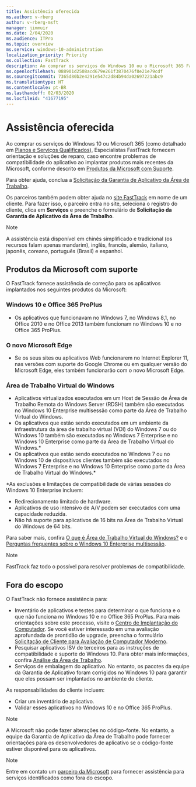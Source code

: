 ```yaml
---
title: Assistência oferecida
ms.author: v-rberg
author: v-rberg-msft
manager: jimmuir
ms.date: 2/04/2020
ms.audience: ITPro
ms.topic: overview
ms.service: windows-10-administration
localization_priority: Priority
ms.collection: FastTrack
description: Ao comprar os serviços do Windows 10 ou o Microsoft 365 FastTrack especialistas oferecem comunicação e orientação de reparação para implantar para Windows 10 e no Office 365 ProPlus e a se manter atualizado sem custo adicional (com uma assinatura qualificada).
ms.openlocfilehash: 088901d2508acd679e261f3870476f8e21e79cdf
ms.sourcegitcommit: 7365d80b2e4291e547c2d84b94da02697221abc9
ms.translationtype: HT
ms.contentlocale: pt-BR
ms.lasthandoff: 02/03/2020
ms.locfileid: "41677195"
---
```

# <a name="assistance-offered"></a>Assistência oferecida  

Ao comprar os serviços do Windows 10 ou Microsoft 365 (como detalhado em [Planos e Serviços Qualificados](M365-eligible-services-and-plans.md)), Especialistas FastTrack fornecem orientação e soluções de reparo, caso encontre problemas de compatibilidade do aplicativo ao implantar produtos mais recentes da Microsoft, conforme descrito em [Produtos da Microsoft com Suporte](#supported-microsoft-products).

Para obter ajuda, conclua a [Solicitação da Garantia de Aplicativo da Área de Trabalho](https://go.microsoft.com/fwlink/?linkid=2022721).

Os parceiros também podem obter ajuda no [site FastTrack](https://go.microsoft.com/fwlink/?linkid=780698) em nome de um cliente. Para fazer isso, o parceiro entra no site, seleciona o registro do cliente, clica em **Serviços** e preenche o formulário de **Solicitação da Garantia de Aplicativo da Área de Trabalho**.

> [!NOTE]
> A assistência está disponível em chinês simplificado e tradicional (os recursos falam apenas mandarim), inglês, francês, alemão, italiano, japonês, coreano, português (Brasil) e espanhol. 

## <a name="supported-microsoft-products"></a>Produtos da Microsoft com suporte

O FastTrack fornece assistência de correção para os aplicativos implantados nos seguintes produtos da Microsoft:

### <a name="windows-10-and-office-365-proplus"></a>Windows 10 e Office 365 ProPlus

- Os aplicativos que funcionavam no Windows 7, no Windows 8,1, no Office 2010 e no Office 2013 também funcionam no Windows 10 e no Office 365 ProPlus.

### <a name="the-new-microsoft-edge"></a>O novo Microsoft Edge

- Se os seus sites ou aplicativos Web funcionarem no Internet Explorer 11, nas versões com suporte do Google Chrome ou em qualquer versão do Microsoft Edge, eles também funcionarão com o novo Microsoft Edge.

### <a name="windows-virtual-desktop"></a>Área de Trabalho Virtual do Windows

- Aplicativos virtualizados executados em um Host de Sessão de Área de Trabalho Remota do Windows Server (RDSH) também são executados no Windows 10 Enterprise multisessão como parte da Área de Trabalho Virtual do Windows.
- Os aplicativos que estão sendo executados em um ambiente da infraestrutura da área de trabalho virtual (VDI) do Windows 7 ou do Windows 10 também são executados no Windows 7 Enterprise e no Windows 10 Enterprise como parte da Área de Trabalho Virtual do Windows.*
- Os aplicativos que estão sendo executados no Windows 7 ou no Windows 10 de dispositivos clientes também são executados no Windows 7 Enterprise e no Windows 10 Enterprise como parte da Área de Trabalho Virtual do Windows.\*

\*As exclusões e limitações de compatibilidade de várias sessões do Windows 10 Enterprise incluem:
- Redirecionamento limitado de hardware.
- Aplicativos de uso intensivo de A/V podem ser executados com uma capacidade reduzida.
- Não há suporte para aplicativos de 16 bits na Área de Trabalho Virtual do Windows de 64 bits.

Para saber mais, confira [O que é Área de Trabalho Virtual do Windows?](https://docs.microsoft.com/azure/virtual-desktop/overview) e o [Perguntas frequentes sobre o Windows 10 Enterprise multisessão](https://docs.microsoft.com/azure/virtual-desktop/windows-10-multisession-faq).

> [!NOTE]
> FastTrack faz todo o possível para resolver problemas de compatibilidade. 

## <a name="out-of-scope"></a>Fora do escopo

O FastTrack não fornece assistência para:
- Inventário de aplicativos e testes para determinar o que funciona e o que não funciona no Windows 10 e no Office 365 ProPlus. Para mais orientações sobre este processo, visite o [Centro de Implantação do Computador](https://go.microsoft.com/fwlink/?linkid=2080140). Se você estiver interessado em uma avaliação aprofundada de prontidão de upgrade, preencha o formulário [Solicitação de Cliente para Avaliação de Computador Moderno](https://go.microsoft.com/fwlink/?linkid=2053818).
- Pesquisar aplicativos ISV de terceiros para as instruções de compatibilidade e suporte do Windows 10. Para obter mais informações, confira [Análise da Área de Trabalho](https://docs.microsoft.com/sccm/desktop-analytics/overview).
- Serviços de embalagem do aplicativo. No entanto, os pacotes da equipe da Garantia de Aplicativo foram corrigidos no Windows 10 para garantir que eles possam ser implantados no ambiente do cliente.

As responsabilidades do cliente incluem:
- Criar um inventário de aplicativo.
- Validar esses aplicativos no Windows 10 e no Office 365 ProPlus.

> [!NOTE]
> A Microsoft não pode fazer alterações no código-fonte. No entanto, a equipe da Garantia de Aplicativo da Área de Trabalho pode fornecer orientações para os desenvolvedores de aplicativo se o código-fonte estiver disponível para os aplicativos.

> [!NOTE]
> Entre em contato um [parceiro da Microsoft](https://go.microsoft.com/fwlink/?linkid=2080150) para fornecer assistência para serviços identificados como fora do escopo.
